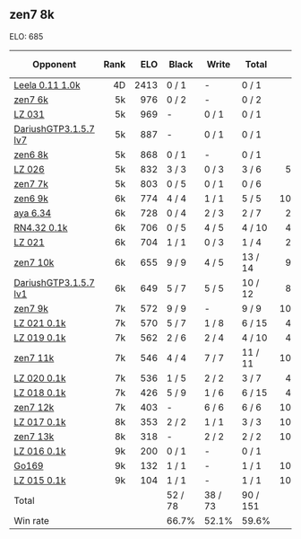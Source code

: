 ## zen7 8k ##

ELO: 685

Opponent | Rank | ELO | Black | Write | Total | Win rate
---------|-----:|----:|-------|-------|-------|-------:
[Leela 0.11 1.0k](Leela%200.11%201.0k.md) | 4D | 2413 | 0 / 1 | - | 0 / 1 | 0.0%
[zen7 6k](zen7%206k.md) | 5k | 976 | 0 / 2 | - | 0 / 2 | 0.0%
[LZ 031](LZ%20031.md) | 5k | 969 | - | 0 / 1 | 0 / 1 | 0.0%
[DariushGTP3.1.5.7 lv7](DariushGTP3.1.5.7%20lv7.md) | 5k | 887 | - | 0 / 1 | 0 / 1 | 0.0%
[zen6 8k](zen6%208k.md) | 5k | 868 | 0 / 1 | - | 0 / 1 | 0.0%
[LZ 026](LZ%20026.md) | 5k | 832 | 3 / 3 | 0 / 3 | 3 / 6 | 50.0%
[zen7 7k](zen7%207k.md) | 5k | 803 | 0 / 5 | 0 / 1 | 0 / 6 | 0.0%
[zen6 9k](zen6%209k.md) | 6k | 774 | 4 / 4 | 1 / 1 | 5 / 5 | 100.0%
[aya 6.34](aya%206.34.md) | 6k | 728 | 0 / 4 | 2 / 3 | 2 / 7 | 28.6%
[RN4.32 0.1k](RN4.32%200.1k.md) | 6k | 706 | 0 / 5 | 4 / 5 | 4 / 10 | 40.0%
[LZ 021](LZ%20021.md) | 6k | 704 | 1 / 1 | 0 / 3 | 1 / 4 | 25.0%
[zen7 10k](zen7%2010k.md) | 6k | 655 | 9 / 9 | 4 / 5 | 13 / 14 | 92.9%
[DariushGTP3.1.5.7 lv1](DariushGTP3.1.5.7%20lv1.md) | 6k | 649 | 5 / 7 | 5 / 5 | 10 / 12 | 83.3%
[zen7 9k](zen7%209k.md) | 7k | 572 | 9 / 9 | - | 9 / 9 | 100.0%
[LZ 021 0.1k](LZ%20021%200.1k.md) | 7k | 570 | 5 / 7 | 1 / 8 | 6 / 15 | 40.0%
[LZ 019 0.1k](LZ%20019%200.1k.md) | 7k | 562 | 2 / 6 | 2 / 4 | 4 / 10 | 40.0%
[zen7 11k](zen7%2011k.md) | 7k | 546 | 4 / 4 | 7 / 7 | 11 / 11 | 100.0%
[LZ 020 0.1k](LZ%20020%200.1k.md) | 7k | 536 | 1 / 5 | 2 / 2 | 3 / 7 | 42.9%
[LZ 018 0.1k](LZ%20018%200.1k.md) | 7k | 426 | 5 / 9 | 1 / 6 | 6 / 15 | 40.0%
[zen7 12k](zen7%2012k.md) | 7k | 403 | - | 6 / 6 | 6 / 6 | 100.0%
[LZ 017 0.1k](LZ%20017%200.1k.md) | 8k | 353 | 2 / 2 | 1 / 1 | 3 / 3 | 100.0%
[zen7 13k](zen7%2013k.md) | 8k | 318 | - | 2 / 2 | 2 / 2 | 100.0%
[LZ 016 0.1k](LZ%20016%200.1k.md) | 9k | 200 | 0 / 1 | - | 0 / 1 | 0.0%
[Go169](Go169.md) | 9k | 132 | 1 / 1 | - | 1 / 1 | 100.0%
[LZ 015 0.1k](LZ%20015%200.1k.md) | 9k | 104 | 1 / 1 | - | 1 / 1 | 100.0%
Total | | | 52 / 78 | 38 / 73 | 90 / 151 | 
Win rate| | | 66.7% | 52.1% | 59.6% | 
